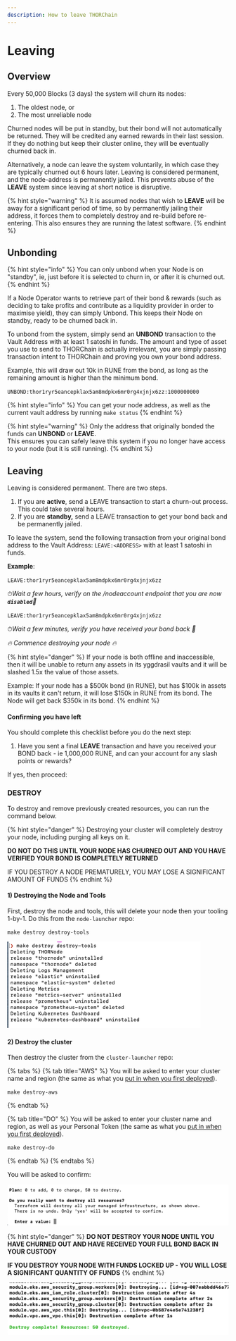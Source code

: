 ```yaml
---
description: How to leave THORChain
---
```


# Leaving

## Overview

Every 50,000 Blocks \(3 days\) the system will churn its nodes:

1. The oldest node, or
2. The most unreliable node

Churned nodes will be put in standby, but their bond will not automatically be returned. They will be credited any earned rewards in their last session. If they do nothing but keep their cluster online, they will be eventually churned back in. 

Alternatively, a node can leave the system voluntarily, in which case they are typically churned out 6 hours later. Leaving is considered permanent, and the node-address is permanently jailed. This prevents abuse of the **LEAVE** system since leaving at short notice is disruptive. 

{% hint style="warning" %}
It is assumed nodes that wish to **LEAVE** will be away for a significant period of time, so by permanently jailing their address, it forces them to completely destroy and re-build before re-entering. This also ensures they are running the latest software. 
{% endhint %}

## Unbonding

{% hint style="info" %}
You can only unbond when your Node is on "standby", ie, just before it is selected to churn in, or after it is churned out. 
{% endhint %}

If a Node Operator wants to retrieve part of their bond & rewards \(such as deciding to take profits and contribute as a liquidity provider in order to maximise yield\), they can simply Unbond. This keeps their Node on standby, ready to be churned back in. 

To unbond from the system, simply send an **UNBOND** transaction to the Vault Address with at least 1 satoshi in funds. The amount and type of asset you use to send to THORChain is actually irrelevant, you are simply passing transaction intent to THORChain and proving you own your bond address. 

Example, this will draw out 10k in RUNE from the bond, as long as the remaining amount is higher than the minimum bond. 

`UNBOND:thor1ryr5eancepklax5am8mdpkx6mr0rg4xjnjx6zz:1000000000`

{% hint style="info" %}
You can get your node address, as well as the current vault address by running `make status`
{% endhint %}

{% hint style="warning" %}
Only the address that originally bonded the funds can **UNBOND** or **LEAVE**.   
This ensures you can safely leave this system if you no longer have access to your node \(but it is still running\). 
{% endhint %}

## Leaving

Leaving is considered permanent. There are two steps.

1.  If you are **active**, send a LEAVE transaction to start a churn-out process. This could take several hours.
2. If you are **standby,** send a LEAVE transaction to get your bond back and be permanently jailed. 

To leave the system, send the following transaction from your original bond address to the Vault Address: `LEAVE:<ADDRESS>` with at least 1 satoshi in funds. 

**Example**:

`LEAVE:thor1ryr5eancepklax5am8mdpkx6mr0rg4xjnjx6zz`

⏱_Wait a few hours, verify on the /nodeaccount endpoint that you are now  **`disabled`**👀_

`LEAVE:thor1ryr5eancepklax5am8mdpkx6mr0rg4xjnjx6zz`

⏱_Wait a few minutes, verify you have received your bond back 👀_

_🔥 Commence destroying your node 🔥_

{% hint style="danger" %}
If your node is both offline and inaccessible, then it will be unable to return any assets in its yggdrasil vaults and it will be slashed 1.5x the value of those assets. 

Example: If your node has a $500k bond \(in RUNE\), but has $100k in assets in its vaults it can't return, it will lose $150k in RUNE from its bond. The Node will get back $350k in its bond. 
{% endhint %}

#### Confirming you have left

You should complete this checklist before you do the next step:

1. Have you sent a final **LEAVE** transaction and have you received your BOND back - ie 1,000,000 RUNE, and can your account for any slash points or rewards?

If yes, then proceed:

### DESTROY

To destroy and remove previously created resources, you can run the command below.

{% hint style="danger" %}
Destroying your cluster will completely destroy your node, including purging all keys on it. 

**DO NOT DO THIS UNTIL YOUR NODE HAS CHURNED OUT AND YOU HAVE VERIFIED YOUR BOND IS COMPLETELY RETURNED**

IF YOU DESTROY A NODE PREMATURELY, YOU MAY LOSE A SIGNIFICANT AMOUNT OF FUNDS
{% endhint %}

#### 1\) Destroying the Node and Tools

First, destroy the node and tools, this will delete your node then your tooling 1-by-1. Do this from the `node-launcher` repo:

```text
make destroy destroy-tools
```

![Destroying the Tooling](../.gitbook/assets/image%20%2828%29.png)

#### 2\) Destroy the cluster

Then destroy the cluster from the `cluster-launcher` repo:

{% tabs %}
{% tab title="AWS" %}
You will be asked to enter your cluster name and region \(the same as what you [put in when you first deployed](https://docs.thorchain.org/thornodes/kubernetes/setup#deploy-kubernetes-cluster)\).

```text
make destroy-aws
```
{% endtab %}

{% tab title="DO" %}
You will be asked to enter your cluster name and region, as well as your Personal Token \(the same as what you [put in when you first deployed](https://docs.thorchain.org/thornodes/kubernetes/setup#deploy-kubernetes-cluster)\).

```text
make destroy-do
```
{% endtab %}
{% endtabs %}

You will be asked to confirm:

![](../.gitbook/assets/image%20%2826%29.png)

{% hint style="danger" %}
**DO NOT DESTROY YOUR NODE UNTIL YOU HAVE CHURNED OUT AND HAVE RECEIVED YOUR FULL BOND BACK IN YOUR CUSTODY**

**IF YOU DESTROY YOUR NODE WITH FUNDS LOCKED UP - YOU WILL LOSE A SIGNIFICANT QUANTITY OF FUNDS**
{% endhint %}

![Final destroy complete](../.gitbook/assets/image%20%2827%29.png)

